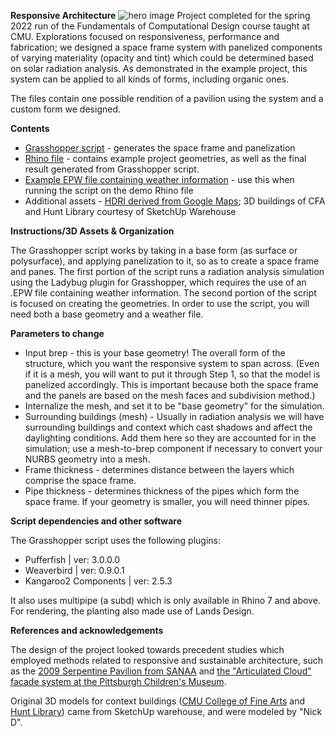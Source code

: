 **Responsive Architecture**
![hero image](/Jeffrey_Andrea/view1.png)
Project completed for the spring 2022 run of the Fundamentals of Computational Design course taught at CMU. Explorations focused on responsiveness, performance and fabrication; we designed a space frame system with panelized components of varying materiality (opacity and tint) which could be determined based on solar radiation analysis. As demonstrated in the example project, this system can be applied to all kinds of forms, including organic ones.

The files contain one possible rendition of a pavilion using the system and a custom form we designed.

**Contents**

- [Grasshopper script](https://drive.google.com/file/d/1gHD-AdS2vbgAWeS_t9_XWexK7cgxgyCU/view?usp=sharing) - generates the space frame and panelization
- [Rhino file](https://drive.google.com/file/d/1AGwYfzpOjLsHerYscWlUozqMDaiD-0ep/view?usp=sharing) - contains example project geometries, as well as the final result generated from Grasshopper script.
- [Example EPW file containing weather information](https://drive.google.com/file/d/1_jE3WKN9-4UvzYelehn3FGsGfpIPM6NZ/view?usp=sharing) - use this when running the script on the demo Rhino file
- Additional assets - [HDRI derived from Google Maps](https://drive.google.com/file/d/11D5qhj9qeMF_XlBTt3QH_fKQuiYEJFuE/view?usp=sharing); 3D buildings of CFA and Hunt Library courtesy of SketchUp Warehouse

**Instructions/3D Assets &amp; Organization**

The Grasshopper script works by taking in a base form (as surface or polysurface), and applying panelization to it, so as to create a space frame and panes. The first portion of the script runs a radiation analysis simulation using the Ladybug plugin for Grasshopper, which requires the use of an .EPW file containing weather information. The second portion of the script is focused on creating the geometries. In order to use the script, you will need both a base geometry and a weather file.

**Parameters to change**

- Input brep - this is your base geometry! The overall form of the structure, which you want the responsive system to span across. (Even if it is a mesh, you will want to put it through Step 1, so that the model is panelized accordingly. This is important because both the space frame and the panels are based on the mesh faces and subdivision method.)
- Internalize the mesh, and set it to be &quot;base geometry&quot; for the simulation.
- Surrounding buildings (mesh) - Usually in radiation analysis we will have surrounding buildings and context which cast shadows and affect the daylighting conditions. Add them here so they are accounted for in the simulation; use a mesh-to-brep component if necessary to convert your NURBS geometry into a mesh.
- Frame thickness - determines distance between the layers which comprise the space frame.
- Pipe thickness - determines thickness of the pipes which form the space frame. If your geometry is smaller, you will need thinner pipes.

**Script dependencies and other software**

The Grasshopper script uses the following plugins:

- Pufferfish | ver: 3.0.0.0
- Weaverbird | ver: 0.9.0.1
- Kangaroo2 Components | ver: 2.5.3

It also uses multipipe (a subd) which is only available in Rhino 7 and above. For rendering, the planting also made use of Lands Design.

**References and acknowledgements**

The design of the project looked towards precedent studies which employed methods related to responsive and sustainable architecture, such as the [2009 Serpentine Pavilion from SANAA](https://www.serpentinegalleries.org/whats-on/serpentine-gallery-pavilion-2009-kazuyo-sejima-ryue-nishizawa-sanaa-0/) and [the &quot;Articulated Cloud&quot; facade system at the Pittsburgh Children&#39;s Museum](https://iibec.org/acoustics-with-kinetic-facades/).

Original 3D models for context buildings ([CMU College of Fine Arts](https://3dwarehouse.sketchup.com/model/e3c90ce951d482b897d1514a353839e/Carnegie-Mellon-College-of-Fine-Arts?hl=en) and [Hunt Library](https://3dwarehouse.sketchup.com/model/b77d183d6b44aaf7f50c99f478904ece/Hunt-Library-Carnegie-Mellon-University)) came from SketchUp warehouse, and were modeled by &quot;Nick D&quot;.
